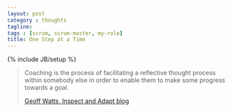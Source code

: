 ```yaml
---
layout: post
category : thoughts
tagline: 
tags : [scrum, scrum-master, my-role]
title: One Step at a Time
---
```

{% include JB/setup %}


> Coaching is the process of facilitating a reflective thought process 
> within somebody else 
> in order to enable them to make some progress towards a goal. 
>
> [Geoff Watts, Inspect and Adapt blog]


<!--

Other ideas:

 * What is teaching
 * What is mentoring
 * What is advising
 * what is leading by example
 
-->

 [Geoff Watts, Inspect and Adapt blog]: https://inspectandadapt.com/blog/pair-coaching/
 [Growing Agile blog on coaching roles]: http://www.growingagile.co.za/2016/03/the-9-coaching-roles/